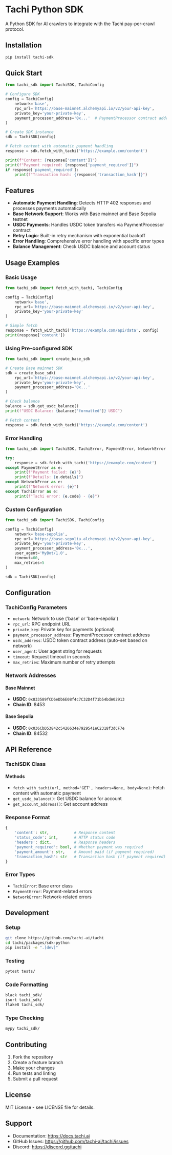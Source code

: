 # Tachi Python SDK

A Python SDK for AI crawlers to integrate with the Tachi pay-per-crawl protocol.

## Installation

```bash
pip install tachi-sdk
```

## Quick Start

```python
from tachi_sdk import TachiSDK, TachiConfig

# Configure SDK
config = TachiConfig(
    network='base',
    rpc_url='https://base-mainnet.alchemyapi.io/v2/your-api-key',
    private_key='your-private-key',
    payment_processor_address='0x...'  # PaymentProcessor contract address
)

# Create SDK instance
sdk = TachiSDK(config)

# Fetch content with automatic payment handling
response = sdk.fetch_with_tachi('https://example.com/content')

print(f"Content: {response['content']}")
print(f"Payment required: {response['payment_required']}")
if response['payment_required']:
    print(f"Transaction hash: {response['transaction_hash']}")
```

## Features

- **Automatic Payment Handling**: Detects HTTP 402 responses and processes payments automatically
- **Base Network Support**: Works with Base mainnet and Base Sepolia testnet
- **USDC Payments**: Handles USDC token transfers via PaymentProcessor contract
- **Retry Logic**: Built-in retry mechanism with exponential backoff
- **Error Handling**: Comprehensive error handling with specific error types
- **Balance Management**: Check USDC balance and account status

## Usage Examples

### Basic Usage

```python
from tachi_sdk import fetch_with_tachi, TachiConfig

config = TachiConfig(
    network='base',
    rpc_url='https://base-mainnet.alchemyapi.io/v2/your-api-key',
    private_key='your-private-key'
)

# Simple fetch
response = fetch_with_tachi('https://example.com/api/data', config)
print(response['content'])
```

### Using Pre-configured SDK

```python
from tachi_sdk import create_base_sdk

# Create Base mainnet SDK
sdk = create_base_sdk(
    rpc_url='https://base-mainnet.alchemyapi.io/v2/your-api-key',
    private_key='your-private-key',
    payment_processor_address='0x...'
)

# Check balance
balance = sdk.get_usdc_balance()
print(f"USDC Balance: {balance['formatted']} USDC")

# Fetch content
response = sdk.fetch_with_tachi('https://example.com/content')
```

### Error Handling

```python
from tachi_sdk import TachiSDK, TachiError, PaymentError, NetworkError

try:
    response = sdk.fetch_with_tachi('https://example.com/content')
except PaymentError as e:
    print(f"Payment failed: {e}")
    print(f"Details: {e.details}")
except NetworkError as e:
    print(f"Network error: {e}")
except TachiError as e:
    print(f"Tachi error: {e.code} - {e}")
```

### Custom Configuration

```python
from tachi_sdk import TachiSDK, TachiConfig

config = TachiConfig(
    network='base-sepolia',
    rpc_url='https://base-sepolia.alchemyapi.io/v2/your-api-key',
    private_key='your-private-key',
    payment_processor_address='0x...',
    user_agent='MyBot/1.0',
    timeout=60,
    max_retries=5
)

sdk = TachiSDK(config)
```

## Configuration

### TachiConfig Parameters

- `network`: Network to use ('base' or 'base-sepolia')
- `rpc_url`: RPC endpoint URL
- `private_key`: Private key for payments (optional)
- `payment_processor_address`: PaymentProcessor contract address
- `usdc_address`: USDC token contract address (auto-set based on network)
- `user_agent`: User agent string for requests
- `timeout`: Request timeout in seconds
- `max_retries`: Maximum number of retry attempts

### Network Addresses

#### Base Mainnet
- **USDC**: `0x833589fCD6eDb6E08f4c7C32D4f71b54bdA02913`
- **Chain ID**: 8453

#### Base Sepolia
- **USDC**: `0x036CbD53842c5426634e7929541eC2318f3dCF7e`
- **Chain ID**: 84532

## API Reference

### TachiSDK Class

#### Methods

- `fetch_with_tachi(url, method='GET', headers=None, body=None)`: Fetch content with automatic payment
- `get_usdc_balance()`: Get USDC balance for account
- `get_account_address()`: Get account address

### Response Format

```python
{
    'content': str,           # Response content
    'status_code': int,       # HTTP status code
    'headers': dict,          # Response headers
    'payment_required': bool, # Whether payment was required
    'payment_amount': str,    # Amount paid (if payment required)
    'transaction_hash': str   # Transaction hash (if payment required)
}
```

### Error Types

- `TachiError`: Base error class
- `PaymentError`: Payment-related errors
- `NetworkError`: Network-related errors

## Development

### Setup

```bash
git clone https://github.com/tachi-ai/tachi
cd tachi/packages/sdk-python
pip install -e ".[dev]"
```

### Testing

```bash
pytest tests/
```

### Code Formatting

```bash
black tachi_sdk/
isort tachi_sdk/
flake8 tachi_sdk/
```

### Type Checking

```bash
mypy tachi_sdk/
```

## Contributing

1. Fork the repository
2. Create a feature branch
3. Make your changes
4. Run tests and linting
5. Submit a pull request

## License

MIT License - see LICENSE file for details.

## Support

- Documentation: https://docs.tachi.ai
- GitHub Issues: https://github.com/tachi-ai/tachi/issues
- Discord: https://discord.gg/tachi
